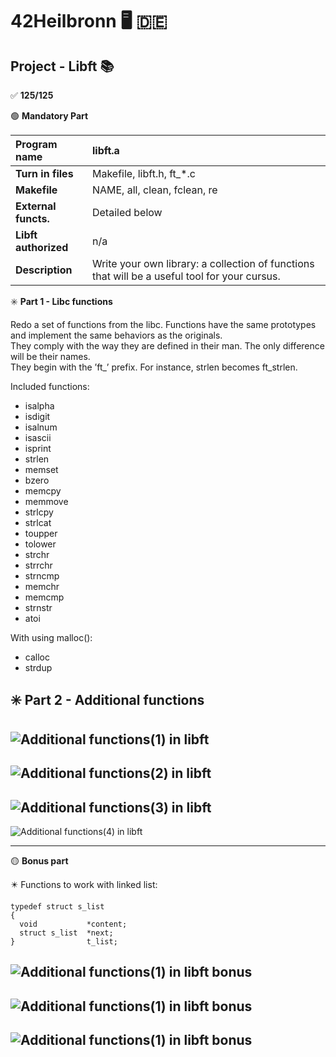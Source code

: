 # 42Heilbronn :desktop_computer: :de:

## Project - Libft :books:

:white_check_mark: **125/125**

:green_circle: **Mandatory Part**

**Program name** | libft.a 
:---|:---
**Turn in files** | Makefile, libft.h, ft_*.c
**Makefile** | NAME, all, clean, fclean, re
**External functs.** | Detailed below
**Libft authorized** | n/a
**Description** | Write your own library: a collection of functions that will be a useful tool for your cursus.


:eight_spoked_asterisk: **Part 1 - Libc functions**

Redo a set of functions from the libc. Functions have the same prototypes and implement the same behaviors as the originals.\
They comply with the way they are defined in their man. The only difference will be their names.\
They begin with the ’ft_’ prefix. For instance, strlen becomes ft_strlen.

Included functions:
- isalpha
- isdigit
- isalnum
- isascii
- isprint
- strlen
- memset
- bzero
- memcpy
- memmove
- strlcpy
- strlcat
- toupper
- tolower
- strchr
- strrchr
- strncmp
- memchr
- memcmp
- strnstr
- atoi

With using malloc():

- calloc
- strdup

:eight_spoked_asterisk: **Part 2 - Additional functions**
-
![Additional functions(1) in libft](https://github.com/Tilek12/42HN-libft/blob/master/.pics_libft/libft001.png)
-
![Additional functions(2) in libft](https://github.com/Tilek12/42HN-libft/blob/master/.pics_libft/libft002.png)
-
![Additional functions(3) in libft](https://github.com/Tilek12/42HN-libft/blob/master/.pics_libft/libft003.png)
-

![Additional functions(4) in libft](https://github.com/Tilek12/42HN-libft/blob/master/.pics_libft/libft004.png)


-----------------------------------------------------------

:yellow_circle: **Bonus part**

:eight_pointed_black_star: Functions to work with linked list:

```
typedef struct s_list
{
  void           *content;
  struct s_list  *next;
}                t_list;
```

![Additional functions(1) in libft bonus](https://github.com/Tilek12/42HN-libft/blob/master/.pics_libft/libft_b_001.png)
----
![Additional functions(1) in libft bonus](https://github.com/Tilek12/42HN-libft/blob/master/.pics_libft/libft_b_002.png)
----
![Additional functions(1) in libft bonus](https://github.com/Tilek12/42HN-libft/blob/master/.pics_libft/libft_b_003.png)
----

